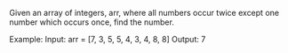 Given an array of integers, arr, where all numbers occur twice except one number which occurs once, find the number.

Example:
Input: arr = [7, 3, 5, 5, 4, 3, 4, 8, 8]
Output: 7
